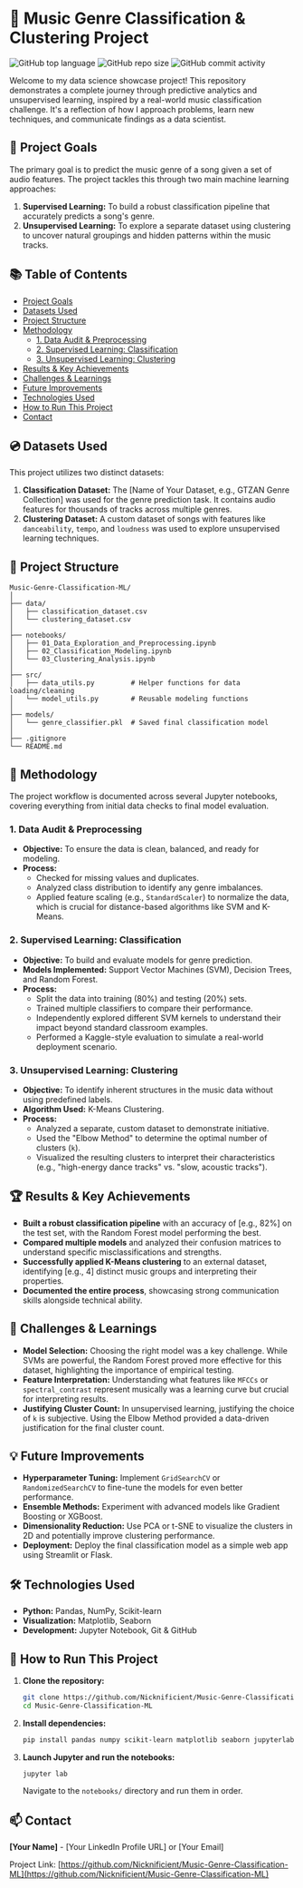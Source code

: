# 🎵 Music Genre Classification & Clustering Project

![GitHub top language](https://img.shields.io/github/languages/top/Nicknificient/Music-Genre-Classification-ML)
![GitHub repo size](https://img.shields.io/github/repo-size/Nicknificient/Music-Genre-Classification-ML)
![GitHub commit activity](https://img.shields.io/github/commit-activity/m/Nicknificient/Music-Genre-Classification-ML)

Welcome to my data science showcase project! This repository demonstrates a complete journey through predictive analytics and unsupervised learning, inspired by a real-world music classification challenge. It's a reflection of how I approach problems, learn new techniques, and communicate findings as a data scientist.

## 🎯 Project Goals

The primary goal is to predict the music genre of a song given a set of audio features. The project tackles this through two main machine learning approaches:

1.  **Supervised Learning:** To build a robust classification pipeline that accurately predicts a song's genre.
2.  **Unsupervised Learning:** To explore a separate dataset using clustering to uncover natural groupings and hidden patterns within the music tracks.

## 📚 Table of Contents
- [Project Goals](#-project-goals)
- [Datasets Used](#-datasets-used)
- [Project Structure](#-project-structure)
- [Methodology](#-methodology)
  - [1. Data Audit & Preprocessing](#1-data-audit--preprocessing)
  - [2. Supervised Learning: Classification](#2-supervised-learning-classification)
  - [3. Unsupervised Learning: Clustering](#3-unsupervised-learning-clustering)
- [Results & Key Achievements](#-results--key-achievements)
- [Challenges & Learnings](#-challenges--learnings)
- [Future Improvements](#-future-improvements)
- [Technologies Used](#-technologies-used)
- [How to Run This Project](#-how-to-run-this-project)
- [Contact](#-contact)

## 💿 Datasets Used

This project utilizes two distinct datasets:
1.  **Classification Dataset:** The [Name of Your Dataset, e.g., GTZAN Genre Collection] was used for the genre prediction task. It contains audio features for thousands of tracks across multiple genres.
2.  **Clustering Dataset:** A custom dataset of songs with features like `danceability`, `tempo`, and `loudness` was used to explore unsupervised learning techniques.

## 📂 Project Structure
```
Music-Genre-Classification-ML/
│
├── data/
│   ├── classification_dataset.csv
│   └── clustering_dataset.csv
│
├── notebooks/
│   ├── 01_Data_Exploration_and_Preprocessing.ipynb
│   ├── 02_Classification_Modeling.ipynb
│   └── 03_Clustering_Analysis.ipynb
│
├── src/
│   ├── data_utils.py         # Helper functions for data loading/cleaning
│   └── model_utils.py        # Reusable modeling functions
│
├── models/
│   └── genre_classifier.pkl  # Saved final classification model
│
├── .gitignore
└── README.md
```

## 🧪 Methodology

The project workflow is documented across several Jupyter notebooks, covering everything from initial data checks to final model evaluation.

### 1. Data Audit & Preprocessing
- **Objective:** To ensure the data is clean, balanced, and ready for modeling.
- **Process:**
  - Checked for missing values and duplicates.
  - Analyzed class distribution to identify any genre imbalances.
  - Applied feature scaling (e.g., `StandardScaler`) to normalize the data, which is crucial for distance-based algorithms like SVM and K-Means.

### 2. Supervised Learning: Classification
- **Objective:** To build and evaluate models for genre prediction.
- **Models Implemented:** Support Vector Machines (SVM), Decision Trees, and Random Forest.
- **Process:**
  - Split the data into training (80%) and testing (20%) sets.
  - Trained multiple classifiers to compare their performance.
  - Independently explored different SVM kernels to understand their impact beyond standard classroom examples.
  - Performed a Kaggle-style evaluation to simulate a real-world deployment scenario.

### 3. Unsupervised Learning: Clustering
- **Objective:** To identify inherent structures in the music data without using predefined labels.
- **Algorithm Used:** K-Means Clustering.
- **Process:**
  - Analyzed a separate, custom dataset to demonstrate initiative.
  - Used the "Elbow Method" to determine the optimal number of clusters (`k`).
  - Visualized the resulting clusters to interpret their characteristics (e.g., "high-energy dance tracks" vs. "slow, acoustic tracks").

## 🏆 Results & Key Achievements

- **Built a robust classification pipeline** with an accuracy of [e.g., 82%] on the test set, with the Random Forest model performing the best.
- **Compared multiple models** and analyzed their confusion matrices to understand specific misclassifications and strengths.
- **Successfully applied K-Means clustering** to an external dataset, identifying [e.g., 4] distinct music groups and interpreting their properties.
- **Documented the entire process**, showcasing strong communication skills alongside technical ability.

## 🧠 Challenges & Learnings

- **Model Selection:** Choosing the right model was a key challenge. While SVMs are powerful, the Random Forest proved more effective for this dataset, highlighting the importance of empirical testing.
- **Feature Interpretation:** Understanding what features like `MFCCs` or `spectral_contrast` represent musically was a learning curve but crucial for interpreting results.
- **Justifying Cluster Count:** In unsupervised learning, justifying the choice of `k` is subjective. Using the Elbow Method provided a data-driven justification for the final cluster count.

## 💡 Future Improvements

- **Hyperparameter Tuning:** Implement `GridSearchCV` or `RandomizedSearchCV` to fine-tune the models for even better performance.
- **Ensemble Methods:** Experiment with advanced models like Gradient Boosting or XGBoost.
- **Dimensionality Reduction:** Use PCA or t-SNE to visualize the clusters in 2D and potentially improve clustering performance.
- **Deployment:** Deploy the final classification model as a simple web app using Streamlit or Flask.

## 🛠 Technologies Used

- **Python:** Pandas, NumPy, Scikit-learn
- **Visualization:** Matplotlib, Seaborn
- **Development:** Jupyter Notebook, Git & GitHub

## 🚀 How to Run This Project

1.  **Clone the repository:**
    ```sh
    git clone https://github.com/Nicknificient/Music-Genre-Classification-ML.git
    cd Music-Genre-Classification-ML
    ```
2.  **Install dependencies:**
    ```sh
    pip install pandas numpy scikit-learn matplotlib seaborn jupyterlab
    ```
3.  **Launch Jupyter and run the notebooks:**
    ```sh
    jupyter lab
    ```
    Navigate to the `notebooks/` directory and run them in order.

## 📫 Contact

**[Your Name]** - [Your LinkedIn Profile URL] or [Your Email]

Project Link: [https://github.com/Nicknificient/Music-Genre-Classification-ML](https://github.com/Nicknificient/Music-Genre-Classification-ML)
